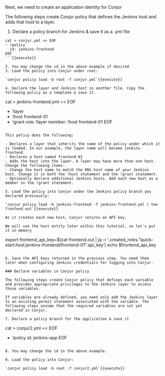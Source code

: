 
Next, we need to create an application identity for Conjur

The following steps create Conjur policy that defines the Jenkins host and adds that host to a layer.

1. Declare a policy branch for Jenkins & save it as a .yml file

```
cat > conjur.yml << EOF
- !policy
  id: jenkins-frontend
EOF
```{{execute}}

2. You may change the id in the above example if desired
3. Load the policy into Conjur under root: 

`conjur policy load -b root -f conjur.yml`{{execute}}

4. Declare the layer and Jenkins host in another file. Copy the following policy as a template & save it.

```
cat > jenkins-frontend.yml << EOF
- !layer
- !host frontend-01
- !grant
  role: !layer
  member: !host frontend-01
EOF
```{{execute}}

This policy does the following: 

- Declares a layer that inherits the name of the policy under which it is loaded. In our example, the layer name will become jenkins-frontend.
- Declares a host named frontend-01
- Adds the host into the layer. A layer may have more than one host.
Change the following items:
- Change the host name to match the DNS host name of your Jenkins host. Change it in both the !host statement and the !grant statement.
- Optionally declare additional Jenkins hosts. Add each new host as a member in the !grant statement.

5. Load the policy into Conjur under the Jenkins policy branch you declared previously: 

`conjur policy load -b jenkins-frontend -f jenkins-frontend.yml | tee frontend.out`{{execute}}

As it creates each new host, Conjur returns an API key.

We will use the host entity later within this tutorial, so let's put it in memory
```
export frontend_api_key=$(cat frontend.out | jq -r '.created_roles."quick-start:host:jenkins-frontend/frontend-01".api_key')
echo $frontend_api_key
```{{execute}}

6. Save the API keys returned in the previous step. You need them later when configuring Jenkins credentials for logging into Conjur.

### Declare variables in Conjur policy

The following steps create Conjur policy that defines each variable and provides appropriate privileges to the Jenkins layer to access those variables.

If variables are already defined, you need only add the Jenkins layer to an existing permit statement associated with the variable. The following steps assume that the required variables are not yet declared in Conjur.

7. Declare a policy branch for the application & save it

```
cat > conjur2.yml << EOF
- !policy
  id: jenkins-app
EOF
```{{execute}}

8. You may change the id in the above example.

9. Load the policy into Conjur: 

`conjur policy load -b root -f conjur2.yml`{{execute}}
